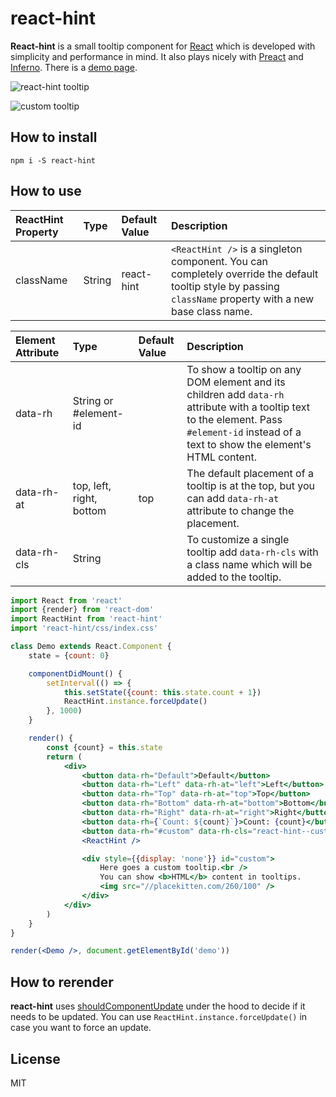 react-hint
==========
**React-hint** is a small tooltip component for [React](https://github.com/facebook/react) which is developed with simplicity and performance in mind. It also plays nicely with [Preact](https://github.com/developit/preact) and [Inferno](https://github.com/trueadm/inferno). There is a [demo page](https://slmgc.github.io/react-hint/).

![react-hint tooltip](https://raw.githubusercontent.com/slmgc/react-hint/master/demo/react-hint.gif)

![custom tooltip](https://raw.githubusercontent.com/slmgc/react-hint/master/demo/custom-tooltip.png)

How to install
--------------
```
npm i -S react-hint
```

How to use
----------
ReactHint Property|Type|Default Value|Description
:-|:-|:-|:-
className|String|react-hint|`<ReactHint />` is a singleton component. You can completely override the default tooltip style by passing `className` property with a new base class name.

Element Attribute|Type|Default Value|Description
:-|:-|:-|:-
data-rh|String or #element-id||To show a tooltip on any DOM element and its children add `data-rh` attribute with a tooltip text to the element. Pass `#element-id` instead of a text to show the element's HTML content.
data-rh-at|top, left, right, bottom|top|The default placement of a tooltip is at the top, but you can add `data-rh-at` attribute to change the placement.
data-rh-cls|String||To customize a single tooltip add `data-rh-cls` with a class name which will be added to the tooltip.

```jsx
import React from 'react'
import {render} from 'react-dom'
import ReactHint from 'react-hint'
import 'react-hint/css/index.css'

class Demo extends React.Component {
	state = {count: 0}

	componentDidMount() {
		setInterval(() => {
			this.setState({count: this.state.count + 1})
			ReactHint.instance.forceUpdate()
		}, 1000)
	}

	render() {
		const {count} = this.state
		return (
			<div>
				<button data-rh="Default">Default</button>
				<button data-rh="Left" data-rh-at="left">Left</button>
				<button data-rh="Top" data-rh-at="top">Top</button>
				<button data-rh="Bottom" data-rh-at="bottom">Bottom</button>
				<button data-rh="Right" data-rh-at="right">Right</button>
				<button data-rh={`Count: ${count}`}>Count: {count}</button>
				<button data-rh="#custom" data-rh-cls="react-hint--custom">Custom</button>
				<ReactHint />

				<div style={{display: 'none'}} id="custom">
					Here goes a custom tooltip.<br />
					You can show <b>HTML</b> content in tooltips.
					<img src="//placekitten.com/260/100" />
				</div>
			</div>
		)
	}
}

render(<Demo />, document.getElementById('demo'))
```

How to rerender
---------------
**react-hint** uses [shouldComponentUpdate](https://facebook.github.io/react/docs/component-specs.html#updating-shouldcomponentupdate) under the hood to decide if it needs to be updated. You can use `ReactHint.instance.forceUpdate()` in case you want to force an update.

License
-------
MIT